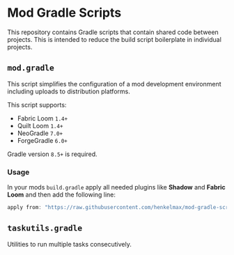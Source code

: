 # Mod Gradle Scripts

This repository contains Gradle scripts that contain shared code between projects.
This is intended to reduce the build script boilerplate in individual projects.

## `mod.gradle`

This script simplifies the configuration of a mod development environment including uploads to distribution platforms.

This script supports:

- Fabric Loom `1.4+`
- Quilt Loom `1.4+`
- NeoGradle `7.0+`
- ForgeGradle `6.0+`


Gradle version `8.5+` is required.

### Usage

In your mods `build.gradle` apply all needed plugins like **Shadow** and **Fabric Loom** and then add the following line:

``` groovy
apply from: "https://raw.githubusercontent.com/henkelmax/mod-gradle-scripts/${mod_gradle_script_version}/mod.gradle"
```

## `taskutils.gradle`

Utilities to run multiple tasks consecutively.
